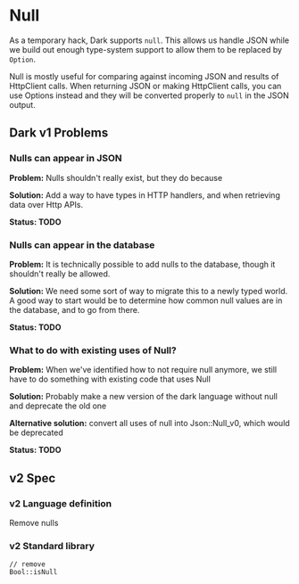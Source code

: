 # Null

As a temporary hack, Dark supports `null`. This allows us handle JSON while we build out enough type-system support to allow them to be replaced by `Option`.

Null is mostly useful for comparing against incoming JSON and results of HttpClient calls. When returning JSON or making HttpClient calls, you can use Options instead and they will be converted properly to `null` in the JSON output.

## Dark v1 Problems

### Nulls can appear in JSON

**Problem:** Nulls shouldn't really exist, but they do because 

**Solution:** Add a way to have types in HTTP handlers, and when retrieving data over Http APIs.

**Status: TODO**

### Nulls can appear in the database

**Problem:** It is technically possible to add nulls to the database, though it shouldn't really be allowed. 

**Solution:** We need some sort of way to migrate this to a newly typed world. A good way to start would be to determine how common null values are in the database, and to go from there.

**Status: TODO**

### **What to do with existing uses of** Null?

**Problem:** When we've identified how to not require null anymore, we still have to do something with existing code that uses Null

**Solution:** Probably make a new version of the dark language without null and deprecate the old one

**Alternative solution:** convert all uses of null into Json::Null\_v0, which would be deprecated

**Status: TODO**

## v2 Spec

### v2 Language definition

Remove nulls

### v2 Standard library

```text
// remove
Bool::isNull
```

### 

### 

